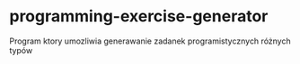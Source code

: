 # programming-exercise-generator
Program ktory umozliwia generawanie zadanek programistycznych różnych typów
